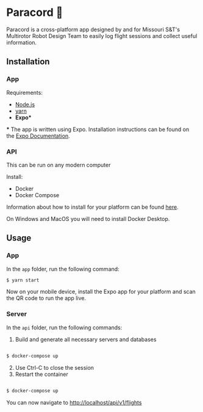 # Paracord 🚁

Paracord is a cross-platform app designed by and for Missouri S&T's Multirotor Robot Design Team to easily log flight sessions and collect useful information.

## Installation

### App

Requirements:
* [Node.js](https://nodejs.org/en/)
* [yarn](https://yarnpkg.com/en/)
* **Expo\***

**\*** The app is written using Expo. Installation instructions can be found on the [Expo Documentation](https://docs.expo.io/versions/latest/introduction/installation/).

### API
This can be run on any modern computer

Install:
* Docker
* Docker Compose

Information about how to install for your platform can be found [here](https://docs.docker.com/install/).

On Windows and MacOS you will need to install Docker Desktop.

## Usage

### App
In the `app` folder, run the following command:

```bash
$ yarn start
```

Now on your mobile device, install the Expo app for your platform and scan the QR code to run the app live.

### Server
In the `api` folder, run the following commands:

1. Build and generate all necessary servers and databases
```bash

$ docker-compose up

```
2. Use Ctrl-C to close the session
3. Restart the container
```bash

$ docker-compose up

```

You can now navigate to [http://localhost/api/v1/flights](http://localhost/api/v1/flights)
